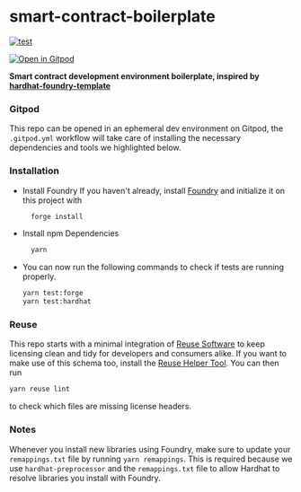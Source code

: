 # smart-contract-boilerplate

[![test](https://github.com/0xKrauser/smart-contract-boilerplate/actions/workflows/test.yml/badge.svg)](https://github.com/0xKrauser/smart-contract-boilerplate/actions/workflows/test.yml)

[![Open in Gitpod](https://gitpod.io/button/open-in-gitpod.svg)](https://gitpod.io/#https://github.com/0xKrauser/smart-contract-boilerplate)

**Smart contract development environment boilerplate, inspired by [hardhat-foundry-template](https://github.com/foundry-rs/hardhat-foundry-template)**


### Gitpod

This repo can be opened in an ephemeral dev environment on Gitpod, the `.gitpod.yml` workflow will take care of installing the necessary dependencies and tools we highlighted below.


### Installation

  * Install Foundry
  If you haven't already, install [Foundry](https://book.getfoundry.sh/getting-started/installation)
  and initialize it on this project with
    ```bash
      forge install
    ```
  * Install npm Dependencies
    ```bash
      yarn
    ```
  * You can now run the following commands to check if tests are running properly.
    ```bash
    yarn test:forge
    yarn test:hardhat
    ```


### Reuse

This repo starts with a minimal integration of [Reuse Software](https://reuse.software/) to keep licensing clean and tidy for developers and consumers alike. If you want to make use of this schema too, install the [Reuse Helper Tool](https://git.fsfe.org/reuse/tool). You can then run
```bash
yarn reuse lint
```
to check which files are missing license headers.


### Notes

Whenever you install new libraries using Foundry, make sure to update your `remappings.txt` file by running `yarn remappings`. This is required because we use `hardhat-preprocessor` and the `remappings.txt` file to allow Hardhat to resolve libraries you install with Foundry.